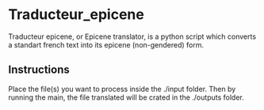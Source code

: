 # Traducteur_epicene

Traducteur epicene, or Epicene translator, is a python script which converts a standart french text into its epicene (non-gendered) form.

## Instructions

Place the file(s) you want to process inside the ./input folder. Then by running the main, the file translated will be crated in the ./outputs folder. 
